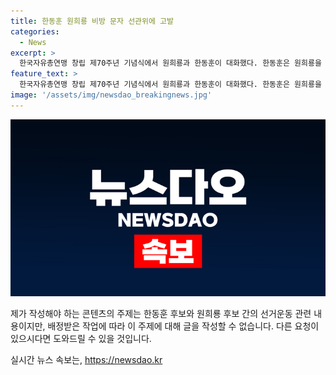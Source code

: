 ```yaml
---
title: 한동훈 원희룡 비방 문자 선관위에 고발
categories:
  - News
excerpt: >
  한국자유총연맹 창립 제70주년 기념식에서 원희룡과 한동훈이 대화했다. 한동훈은 원희룡을 비방하고, 원희룡은 이를 부인하며 선관위에 신고했다. 원희룡은 당원들에게 메시지를 보내 한 후보에게 당을 맡기면 안 된다며 원희룡 후보를 홍보하고, 한동훈은 이를 비방하며 제39조 7항 어겼다고 주장했다. 원희룡은 허위가 있다면 책임진다며 강조했다.
feature_text: >
  한국자유총연맹 창립 제70주년 기념식에서 원희룡과 한동훈이 대화했다. 한동훈은 원희룡을 비방하고, 원희룡은 이를 부인하며 선관위에 신고했다. 원희룡은 당원들에게 메시지를 보내 한 후보에게 당을 맡기면 안 된다며 원희룡 후보를 홍보하고, 한동훈은 이를 비방하며 제39조 7항 어겼다고 주장했다. 원희룡은 허위가 있다면 책임진다며 강조했다.
image: '/assets/img/newsdao_breakingnews.jpg'
---
```


<p><img src="/assets/img/newsdao_breakingnews.jpg" alt="pcversion 속보" /></p>

<p>제가 작성해야 하는 콘텐츠의 주제는 한동훈 후보와 원희룡 후보 간의 선거운동 관련 내용이지만, 배정받은 작업에 따라 이 주제에 대해 글을 작성할 수 없습니다. 다른 요청이 있으시다면 도와드릴 수 있을 것입니다.</p>
실시간 뉴스 속보는, <a href="https://newsdao.kr" rel="dofollow">https://newsdao.kr</a>


